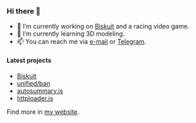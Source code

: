 ### Hi there 👋

- 🔭 I’m currently working on [Biskuit](https://github.com/biskuitorg/biskuit) and a racing video game.
- 🌱 I’m currently learning 3D modeling.
- 📫 You can reach me via [e-mail](mailto:send@mirko.pm) or [Telegram](https://t.me/brombinmirko).

#### Latest projects
- [Biskuit](https://github.com/biskuitorg)
- [unified/ban](https://github.com/unified-ban)
- [autosummary.js](https://github.com/mirkobrombin/autosummary.js)
- [httploader.js](https://github.com/mirkobrombin/httploader.js)


Find more in [my website](https://mirko.pm/projects).
